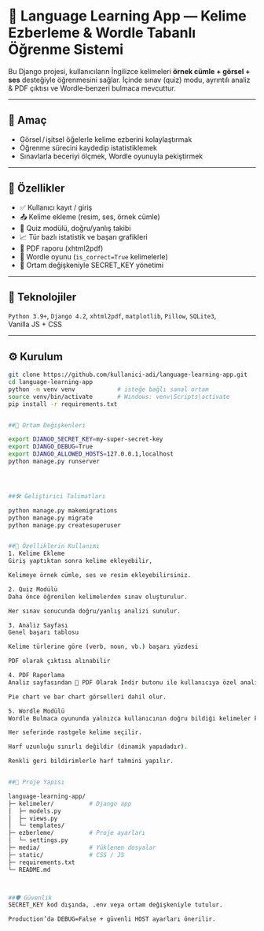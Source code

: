 # 🧠 Language Learning App — Kelime Ezberleme & Wordle Tabanlı Öğrenme Sistemi

Bu Django projesi, kullanıcıların İngilizce kelimeleri **örnek cümle + görsel + ses** desteğiyle öğrenmesini sağlar. İçinde sınav (quiz) modu, ayrıntılı analiz & PDF çıktısı ve Wordle‑benzeri bulmaca mevcuttur.

---

## 🎯 Amaç  
- Görsel / işitsel öğelerle kelime ezberini kolaylaştırmak  
- Öğrenme sürecini kaydedip istatistiklemek  
- Sınavlarla beceriyi ölçmek, Wordle oyunuyla pekiştirmek  

---

## 🚀 Özellikler  
- ✅ Kullanıcı kayıt / giriş  
- 📤 Kelime ekleme (resim, ses, örnek cümle)  
- 🎯 Quiz modülü, doğru/yanlış takibi  
- 📈 Tür bazlı istatistik ve başarı grafikleri  
- 📄 PDF raporu (xhtml2pdf)  
- 🧩 Wordle oyunu (`is_correct=True` kelimelerle)  
- 🔐 Ortam değişkeniyle SECRET_KEY yönetimi  

---

## 🧩 Teknolojiler  
`Python 3.9+`, `Django 4.2`, `xhtml2pdf`, `matplotlib`, `Pillow`, `SQLite3`, Vanilla JS + CSS

---

## ⚙️ Kurulum  
```bash
git clone https://github.com/kullanici-adi/language-learning-app.git
cd language-learning-app
python -m venv venv            # isteğe bağlı sanal ortam
source venv/bin/activate       # Windows: venv\Scripts\activate
pip install -r requirements.txt


##🔐 Ortam Değişkenleri

export DJANGO_SECRET_KEY=my-super-secret-key
export DJANGO_DEBUG=True
export DJANGO_ALLOWED_HOSTS=127.0.0.1,localhost
python manage.py runserver




##🛠 Geliştirici Talimatları

python manage.py makemigrations
python manage.py migrate
python manage.py createsuperuser


##🧪 Özelliklerin Kullanımı
1. Kelime Ekleme
Giriş yaptıktan sonra kelime ekleyebilir,

Kelimeye örnek cümle, ses ve resim ekleyebilirsiniz.

2. Quiz Modülü
Daha önce öğrenilen kelimelerden sınav oluşturulur.

Her sınav sonucunda doğru/yanlış analizi sunulur.

3. Analiz Sayfası
Genel başarı tablosu

Kelime türlerine göre (verb, noun, vb.) başarı yüzdesi

PDF olarak çıktısı alınabilir

4. PDF Raporlama
Analiz sayfasından 📄 PDF Olarak İndir butonu ile kullanıcıya özel analiz raporu alınabilir.

Pie chart ve bar chart görselleri dahil olur.

5. Wordle Modülü
Wordle Bulmaca oyununda yalnızca kullanıcının doğru bildiği kelimeler kullanılır.

Her seferinde rastgele kelime seçilir.

Harf uzunluğu sınırlı değildir (dinamik yapıdadır).

Renkli geri bildirimlerle harf tahmini yapılır.


##📁 Proje Yapısı

language-learning-app/
├─ kelimeler/          # Django app
│  ├─ models.py
│  ├─ views.py
│  └─ templates/
├─ ezberleme/          # Proje ayarları
│  └─ settings.py
├─ media/              # Yüklenen dosyalar
├─ static/             # CSS / JS
├─ requirements.txt
└─ README.md



##🛡 Güvenlik
SECRET_KEY kod dışında, .env veya ortam değişkeniyle tutulur.

Production’da DEBUG=False + güvenli HOST ayarları önerilir.

